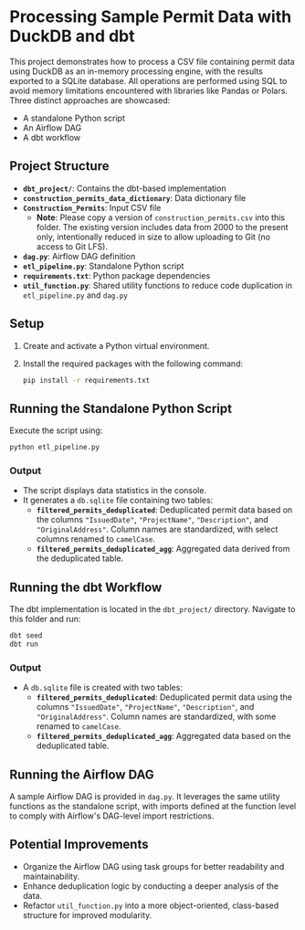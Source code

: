 
# Processing Sample Permit Data with DuckDB and dbt

This project demonstrates how to process a CSV file containing permit data using DuckDB as an in-memory processing engine, with the results exported to a SQLite database. All operations are performed using SQL to avoid memory limitations encountered with libraries like Pandas or Polars. Three distinct approaches are showcased:

- A standalone Python script
- An Airflow DAG
- A dbt workflow

## Project Structure

- **`dbt_project/`**: Contains the dbt-based implementation
- **`construction_permits_data_dictionary`**: Data dictionary file
- **`Construction_Permits`**: Input CSV file
  - **Note**: Please copy a version of `construction_permits.csv` into this folder. The existing version includes data from 2000 to the present only, intentionally reduced in size to allow uploading to Git (no access to Git LFS).
- **`dag.py`**: Airflow DAG definition
- **`etl_pipeline.py`**: Standalone Python script
- **`requirements.txt`**: Python package dependencies
- **`util_function.py`**: Shared utility functions to reduce code duplication in `etl_pipeline.py` and `dag.py`

## Setup

1. Create and activate a Python virtual environment.
2. Install the required packages with the following command:

   ```sh
   pip install -r requirements.txt
   ```

## Running the Standalone Python Script

Execute the script using:

```sh
python etl_pipeline.py
```

### Output
- The script displays data statistics in the console.
- It generates a `db.sqlite` file containing two tables:
  - **`filtered_permits_deduplicated`**: Deduplicated permit data based on the columns `"IssuedDate"`, `"ProjectName"`, `"Description"`, and `"OriginalAddress"`. Column names are standardized, with select columns renamed to `camelCase`.
  - **`filtered_permits_deduplicated_agg`**: Aggregated data derived from the deduplicated table.

## Running the dbt Workflow

The dbt implementation is located in the `dbt_project/` directory. Navigate to this folder and run:

```sh
dbt seed
dbt run
```

### Output
- A `db.sqlite` file is created with two tables:
  - **`filtered_permits_deduplicated`**: Deduplicated permit data using the columns `"IssuedDate"`, `"ProjectName"`, `"Description"`, and `"OriginalAddress"`. Column names are standardized, with some renamed to `camelCase`.
  - **`filtered_permits_deduplicated_agg`**: Aggregated data based on the deduplicated table.

## Running the Airflow DAG

A sample Airflow DAG is provided in `dag.py`. It leverages the same utility functions as the standalone script, with imports defined at the function level to comply with Airflow's DAG-level import restrictions.

## Potential Improvements

- Organize the Airflow DAG using task groups for better readability and maintainability.
- Enhance deduplication logic by conducting a deeper analysis of the data.
- Refactor `util_function.py` into a more object-oriented, class-based structure for improved modularity.

